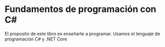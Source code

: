 # Fundamentos de programación con C#

El proposito de este libro es enseñarte a programar. Usamos el lenguaje de programación C# y .NET Core
